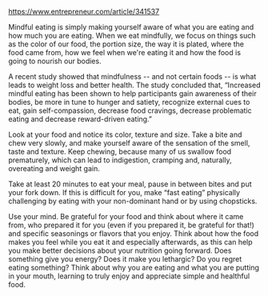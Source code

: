 https://www.entrepreneur.com/article/341537

Mindful eating is simply making yourself aware of what you are eating and how much you are eating. When we eat mindfully, we focus on things such as the color of our food, the portion size, the way it is plated, where the food came from, how we feel when we're eating it and how the food is going to nourish our bodies.

A recent study showed that mindfulness -- and not certain foods -- is what leads to weight loss and better health. The study concluded that, “Increased mindful eating has been shown to help participants gain awareness of their bodies, be more in tune to hunger and satiety, recognize external cues to eat, gain self-compassion, decrease food cravings, decrease problematic eating and decrease reward-driven eating.”

Look at your food and notice its color, texture and size. Take a bite and chew very slowly, and make yourself aware of the sensation of the smell, taste and texture. Keep chewing, because many of us swallow food prematurely, which can lead to indigestion, cramping and, naturally, overeating and weight gain.

Take at least 20 minutes to eat your meal, pause in between bites and put your fork down. If this is difficult for you, make “fast eating” physically challenging by eating with your non-dominant hand or by using chopsticks.

Use your mind. Be grateful for your food and think about where it came from, who prepared it for you (even if you prepared it, be grateful for that!) and specific seasonings or flavors that you enjoy. Think about how the food makes you feel while you eat it and especially afterwards, as this can help you make better decisions about your nutrition going forward. Does something give you energy? Does it make you lethargic? Do you regret eating something? Think about why you are eating and what you are putting in your mouth, learning to truly enjoy and appreciate simple and healthful food.